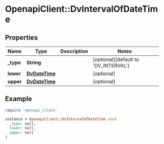 # OpenapiClient::DvIntervalOfDateTime

## Properties

| Name | Type | Description | Notes |
| ---- | ---- | ----------- | ----- |
| **_type** | **String** |  | [optional][default to &#39;DV_INTERVAL&#39;] |
| **lower** | [**DvDateTime**](DvDateTime.md) |  | [optional] |
| **upper** | [**DvDateTime**](DvDateTime.md) |  | [optional] |

## Example

```ruby
require 'openapi_client'

instance = OpenapiClient::DvIntervalOfDateTime.new(
  _type: null,
  lower: null,
  upper: null
)
```

